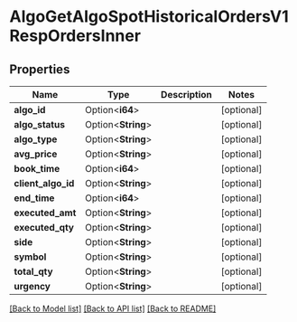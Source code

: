 # AlgoGetAlgoSpotHistoricalOrdersV1RespOrdersInner

## Properties

Name | Type | Description | Notes
------------ | ------------- | ------------- | -------------
**algo_id** | Option<**i64**> |  | [optional]
**algo_status** | Option<**String**> |  | [optional]
**algo_type** | Option<**String**> |  | [optional]
**avg_price** | Option<**String**> |  | [optional]
**book_time** | Option<**i64**> |  | [optional]
**client_algo_id** | Option<**String**> |  | [optional]
**end_time** | Option<**i64**> |  | [optional]
**executed_amt** | Option<**String**> |  | [optional]
**executed_qty** | Option<**String**> |  | [optional]
**side** | Option<**String**> |  | [optional]
**symbol** | Option<**String**> |  | [optional]
**total_qty** | Option<**String**> |  | [optional]
**urgency** | Option<**String**> |  | [optional]

[[Back to Model list]](../README.md#documentation-for-models) [[Back to API list]](../README.md#documentation-for-api-endpoints) [[Back to README]](../README.md)


